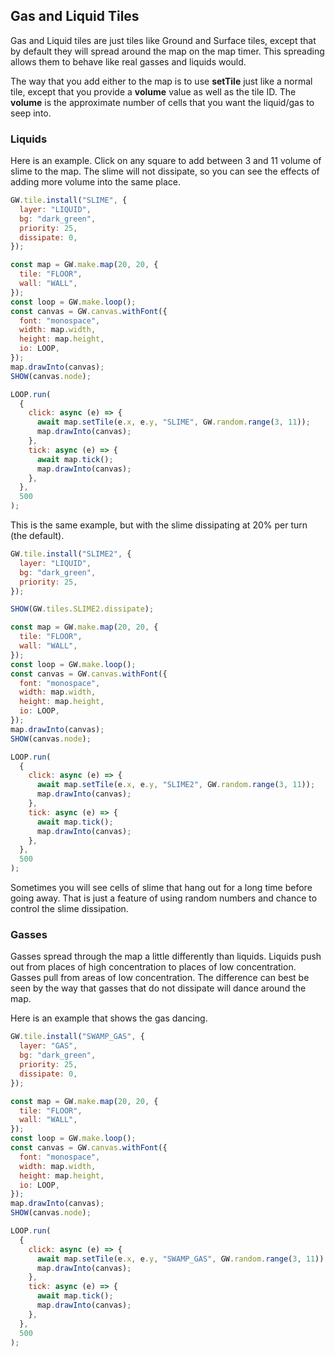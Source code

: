 ## Gas and Liquid Tiles

Gas and Liquid tiles are just tiles like Ground and Surface tiles, except that by default they will spread around the map on the map timer. This spreading allows them to behave like real gasses and liquids would.

The way that you add either to the map is to use **setTile** just like a normal tile, except that you provide a **volume** value as well as the tile ID. The **volume** is the approximate number of cells that you want the liquid/gas to seep into.

### Liquids

Here is an example. Click on any square to add between 3 and 11 volume of slime to the map. The slime will not dissipate, so you can see the effects of adding more volume into the same place.

```js
GW.tile.install("SLIME", {
  layer: "LIQUID",
  bg: "dark_green",
  priority: 25,
  dissipate: 0,
});

const map = GW.make.map(20, 20, {
  tile: "FLOOR",
  wall: "WALL",
});
const loop = GW.make.loop();
const canvas = GW.canvas.withFont({
  font: "monospace",
  width: map.width,
  height: map.height,
  io: LOOP,
});
map.drawInto(canvas);
SHOW(canvas.node);

LOOP.run(
  {
    click: async (e) => {
      await map.setTile(e.x, e.y, "SLIME", GW.random.range(3, 11));
      map.drawInto(canvas);
    },
    tick: async (e) => {
      await map.tick();
      map.drawInto(canvas);
    },
  },
  500
);
```

This is the same example, but with the slime dissipating at 20% per turn (the default).

```js
GW.tile.install("SLIME2", {
  layer: "LIQUID",
  bg: "dark_green",
  priority: 25,
});

SHOW(GW.tiles.SLIME2.dissipate);

const map = GW.make.map(20, 20, {
  tile: "FLOOR",
  wall: "WALL",
});
const loop = GW.make.loop();
const canvas = GW.canvas.withFont({
  font: "monospace",
  width: map.width,
  height: map.height,
  io: LOOP,
});
map.drawInto(canvas);
SHOW(canvas.node);

LOOP.run(
  {
    click: async (e) => {
      await map.setTile(e.x, e.y, "SLIME2", GW.random.range(3, 11));
      map.drawInto(canvas);
    },
    tick: async (e) => {
      await map.tick();
      map.drawInto(canvas);
    },
  },
  500
);
```

Sometimes you will see cells of slime that hang out for a long time before going away. That is just a feature of using random numbers and chance to control the slime dissipation.

### Gasses

Gasses spread through the map a little differently than liquids. Liquids push out from places of high concentration to places of low concentration. Gasses pull from areas of low concentration. The difference can best be seen by the way that gasses that do not dissipate will dance around the map.

Here is an example that shows the gas dancing.

```js
GW.tile.install("SWAMP_GAS", {
  layer: "GAS",
  bg: "dark_green",
  priority: 25,
  dissipate: 0,
});

const map = GW.make.map(20, 20, {
  tile: "FLOOR",
  wall: "WALL",
});
const loop = GW.make.loop();
const canvas = GW.canvas.withFont({
  font: "monospace",
  width: map.width,
  height: map.height,
  io: LOOP,
});
map.drawInto(canvas);
SHOW(canvas.node);

LOOP.run(
  {
    click: async (e) => {
      await map.setTile(e.x, e.y, "SWAMP_GAS", GW.random.range(3, 11));
      map.drawInto(canvas);
    },
    tick: async (e) => {
      await map.tick();
      map.drawInto(canvas);
    },
  },
  500
);
```
